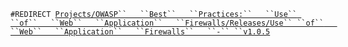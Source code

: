 `#REDIRECT `[`Projects/OWASP``   ``Best``   ``Practices:``   ``Use``
 ``of``   ``Web``   ``Application``   ``Firewalls/Releases/Use``
 ``of``   ``Web``   ``Application``   ``Firewalls``   ``-``
 ``v1.0.5`](Projects/OWASP_Best_Practices:_Use_of_Web_Application_Firewalls/Releases/Use_of_Web_Application_Firewalls_-_v1.0.5 "wikilink")